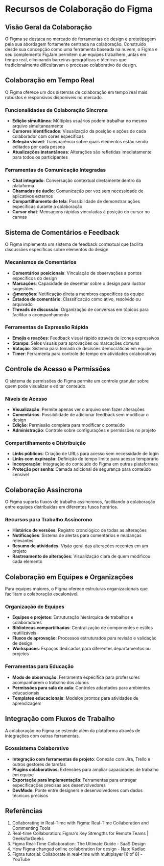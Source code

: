 # Recursos de Colaboração do Figma

## Visão Geral da Colaboração

O Figma se destaca no mercado de ferramentas de design e prototipagem pela sua abordagem fortemente centrada na colaboração. Construído desde sua concepção como uma ferramenta baseada na nuvem, o Figma e seu complemento FigJam permitem que equipes trabalhem juntas em tempo real, eliminando barreiras geográficas e técnicas que tradicionalmente dificultavam o processo colaborativo de design.

## Colaboração em Tempo Real

O Figma oferece um dos sistemas de colaboração em tempo real mais robustos e responsivos disponíveis no mercado.

### Funcionalidades de Colaboração Síncrona

- **Edição simultânea**: Múltiplos usuários podem trabalhar no mesmo arquivo simultaneamente
- **Cursores identificados**: Visualização da posição e ações de cada colaborador com cores específicas
- **Seleção visível**: Transparência sobre quais elementos estão sendo editados por cada pessoa
- **Atualizações instantâneas**: Alterações são refletidas imediatamente para todos os participantes

### Ferramentas de Comunicação Integradas

- **Chat integrado**: Conversação contextual diretamente dentro da plataforma
- **Chamadas de áudio**: Comunicação por voz sem necessidade de aplicativos externos
- **Compartilhamento de tela**: Possibilidade de demonstrar ações específicas durante a colaboração
- **Cursor chat**: Mensagens rápidas vinculadas à posição do cursor no canvas

## Sistema de Comentários e Feedback

O Figma implementa um sistema de feedback contextual que facilita discussões específicas sobre elementos do design.

### Mecanismos de Comentários

- **Comentários posicionais**: Vinculação de observações a pontos específicos do design
- **Marcações**: Capacidade de desenhar sobre o design para ilustrar sugestões
- **@menções**: Notificação direta a membros específicos da equipe
- **Estados de comentário**: Classificação como ativo, resolvido ou arquivado
- **Threads de discussão**: Organização de conversas em tópicos para facilitar o acompanhamento

### Ferramentas de Expressão Rápida

- **Emojis e reações**: Feedback visual rápido através de ícones expressivos
- **Stamps**: Selos visuais para aprovações ou marcações comuns
- **Votação**: Sistema para tomada de decisões democráticas em equipe
- **Timer**: Ferramenta para controle de tempo em atividades colaborativas

## Controle de Acesso e Permissões

O sistema de permissões do Figma permite um controle granular sobre quem pode visualizar e editar conteúdo.

### Níveis de Acesso

- **Visualização**: Permite apenas ver o arquivo sem fazer alterações
- **Comentários**: Possibilidade de adicionar feedback sem modificar o design
- **Edição**: Permissão completa para modificar o conteúdo
- **Administração**: Controle sobre configurações e permissões no projeto

### Compartilhamento e Distribuição

- **Links públicos**: Criação de URLs para acesso sem necessidade de login
- **Links com expiração**: Definição de tempo limite para acesso temporário
- **Incorporação**: Integração do conteúdo do Figma em outras plataformas
- **Proteção por senha**: Camada adicional de segurança para conteúdo sensível

## Colaboração Assíncrona

O Figma suporta fluxos de trabalho assíncronos, facilitando a colaboração entre equipes distribuídas em diferentes fusos horários.

### Recursos para Trabalho Assíncrono

- **Histórico de versões**: Registro cronológico de todas as alterações
- **Notificações**: Sistema de alertas para comentários e mudanças relevantes
- **Resumo de atividades**: Visão geral das alterações recentes em um projeto
- **Rastreamento de alterações**: Visualização clara de quem modificou cada elemento

## Colaboração em Equipes e Organizações

Para equipes maiores, o Figma oferece estruturas organizacionais que facilitam a colaboração escalonável.

### Organização de Equipes

- **Equipes e projetos**: Estruturação hierárquica de trabalhos e colaboradores
- **Bibliotecas compartilhadas**: Centralização de componentes e estilos reutilizáveis
- **Fluxos de aprovação**: Processos estruturados para revisão e validação de design
- **Workspaces**: Espaços dedicados para diferentes departamentos ou projetos

### Ferramentas para Educação

- **Modo de observação**: Ferramenta específica para professores acompanharem o trabalho dos alunos
- **Permissões para sala de aula**: Controles adaptados para ambientes educacionais
- **Templates educacionais**: Modelos prontos para atividades de aprendizagem

## Integração com Fluxos de Trabalho

A colaboração no Figma se estende além da plataforma através de integrações com outras ferramentas.

### Ecossistema Colaborativo

- **Integração com ferramentas de projeto**: Conexão com Jira, Trello e outros gestores de tarefas
- **Plugins colaborativos**: Extensões para ampliar capacidades de trabalho em equipe
- **Exportação para implementação**: Ferramentas para entregar especificações precisas aos desenvolvedores
- **DevMode**: Ponte entre designers e desenvolvedores com dados técnicos precisos

## Referências

1. Collaborating in Real-Time with Figma: Real-Time Collaboration and Commenting Tools
2. Real-time Collaboration: Figma's Key Strengths for Remote Teams | GeeksforGeeks
3. Figma Real-Time Collaboration: The Ultimate Guide - SaaS Design
4. How Figma changed online collaboration for design - Nate Kadlac
5. Figma tutorial: Collaborate in real-time with multiplayer [6 of 8] - YouTube
